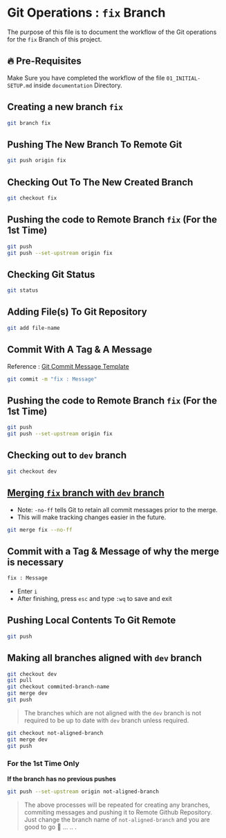 # Git Operations : `fix` Branch

The purpose of this file is to document the workflow of the Git operations for the `fix` Branch of this project.

## 🔥 Pre-Requisites

Make Sure you have completed the workflow of the file `01_INITIAL-SETUP.md` inside `documentation` Directory.

## Creating a new branch `fix`

```sh
git branch fix
```

## Pushing The New Branch To Remote Git

```sh
git push origin fix
```

## Checking Out To The New Created Branch

```sh
git checkout fix
```

## Pushing the code to Remote Branch `fix` (For the 1st Time)

```sh
git push
git push --set-upstream origin fix
```

## Checking Git Status

```sh
git status
```

## Adding File(s) To Git Repository

```sh
git add file-name
```

## Commit With A Tag & A Message

Reference : [Git Commit Message Template](../../GIT-COMMIT-MESSAGE-TEMPLATE.md)

```sh
git commit -m "fix : Message"
```

## Pushing the code to Remote Branch `fix` (For the 1st Time)

```sh
git push
git push --set-upstream origin fix
```

## Checking out to `dev` branch

```sh
git checkout dev
```

## <ins>Merging `fix` branch with `dev` branch</ins>

- Note: `-no-ff` tells Git to retain all commit messages prior to the merge.
- This will make tracking changes easier in the future.

```sh
git merge fix --no-ff
```

## Commit with a Tag & Message of why the merge is necessary

```sh
fix : Message
```

- Enter `i`
- After finishing, press `esc` and type `:wq` to save and exit

## Pushing Local Contents To Git Remote

```sh
git push
```

## Making all branches aligned with `dev` branch

```sh
git checkout dev
git pull
git checkout commited-branch-name
git merge dev
git push
```

> The branches which are not aligned with the `dev` branch is not required to be up to date with `dev` branch unless required.

```sh
git checkout not-aligned-branch
git merge dev
git push
```

### For the 1st Time Only
<b>If the branch has no previous pushes</b>

```sh
git push --set-upstream origin not-aligned-branch
```

> The above processes will be repeated for creating any branches, commiting messages and pushing it to Remote Github Repository. Just change the branch name of `not-aligned-branch` and you are good to go 🚀 ... .. .